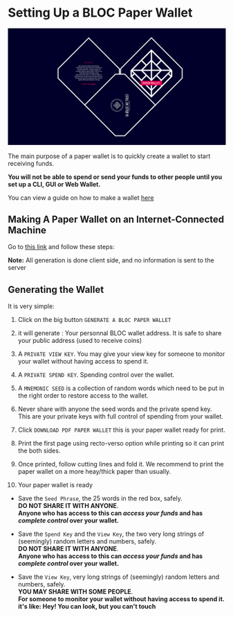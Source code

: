 # **Setting Up a BLOC Paper Wallet**

![BLOC Paper Wallet](images/Paper-wallet/paper-wallet.jpg)

The main purpose of a paper wallet is to quickly create a wallet to start receiving funds.

**You will not be able to spend or send your funds to other people until you set up a CLI, GUI or Web Wallet.**

You can view a guide on how to make a wallet [here](../Making-a-Wallet)

## **Making A Paper Wallet on an Internet-Connected Machine**

Go to [this link](https://paperwallet.bloc.money) and follow these steps:

**Note:** All generation is done client side, and no information is sent to the server 

## **Generating the Wallet**

It is very simple:

1. Click on the big button `GENERATE A BLOC PAPER WALLET`

2. it will generate : Your personnal BLOC wallet address. It is safe to share your public address (used to receive coins)

3. A `PRIVATE VIEW KEY`. You may give your view key for someone to monitor your wallet without having access to spend it.

4. A `PRIVATE SPEND KEY`. Spending control over the wallet.

5. A `MNEMONIC SEED` is a collection of random words which need to be put in the right order to restore access to the wallet.

6. Never share with anyone the seed words and the private spend key. This are your private keys with full control of spending from your wallet.

7. Click `DOWNLOAD PDF PAPER WALLET` this is your paper wallet ready for print.

8. Print the first page using recto-verso option while printing so it can print the both sides.

9. Once printed, follow cutting lines and fold it. We recommend to print the paper wallet on a more heay/thick paper than usually.

10. Your paper wallet is ready

- Save the `Seed Phrase`, the 25 words in the red box, safely.  
**DO NOT SHARE IT WITH ANYONE**.  
**Anyone who has access to this can *access your funds* and has *complete control* over your wallet.**

- Save the `Spend Key` and the `View Key`, the two very long strings of (seemingly) random letters and numbers, safely.  
**DO NOT SHARE IT WITH ANYONE**.  
**Anyone who has access to this can *access your funds* and has *complete control* over your wallet.**

- Save the `View Key`, very long strings of (seemingly) random letters and numbers, safely.  
**YOU MAY SHARE WITH SOME PEOPLE**.  
**For someone to monitor your wallet without having access to spend it. it's like: Hey! You can look, but you can't touch**